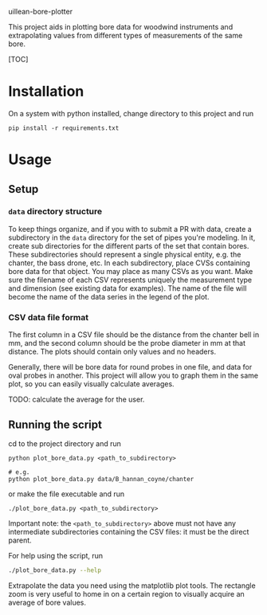 uillean-bore-plotter

This project aids in plotting bore data for woodwind instruments and extrapolating values from
different types of measurements of the same bore.

[TOC]

# Installation
On a system with python installed, change directory to this project and run
```shell
pip install -r requirements.txt
```

# Usage
## Setup

### `data` directory structure
To keep things organize, and if you with to submit a PR with data, create a subdirectory in the
`data` directory for the set of pipes you're modeling. In it, create sub directories for the
different parts of the set that contain bores. These subdirectories should represent a single
physical entity, e.g. the chanter, the bass drone, etc.  In each subdirectory, place CVSs containing
bore data for that object.  You may place as many CSVs as you want. Make sure the filename of each
CSV represents uniquely the measurement type and dimension (see existing data for examples). The
name of the file will become the name of the data series in the legend of the plot.

### CSV data file format
The first column in a CSV file should be the distance from the chanter bell in
mm, and the second column should be the probe diameter in mm at that distance.
The plots should contain only values and no headers.

Generally, there will be bore data for round probes in one file, and data for oval probes in
another.  This project will allow you to graph them in the same plot, so you can easily visually
calculate averages.

TODO: calculate the average for the user.

## Running the script

cd to the project directory and run
```shell
python plot_bore_data.py <path_to_subdirectory>

# e.g.
python plot_bore_data.py data/B_hannan_coyne/chanter
```
or make the file executable and run
```shell
./plot_bore_data.py <path_to_subdirectory>
```

Important note: the `<path_to_subdirectory>` above must not have any intermediate subdirectories
containing the CSV files: it must be the direct parent.

For help using the script, run
```bash
./plot_bore_data.py --help
```

Extrapolate the data you need using the matplotlib plot tools. The rectangle zoom is very useful to
home in on a certain region to visually acquire an average of bore values.
